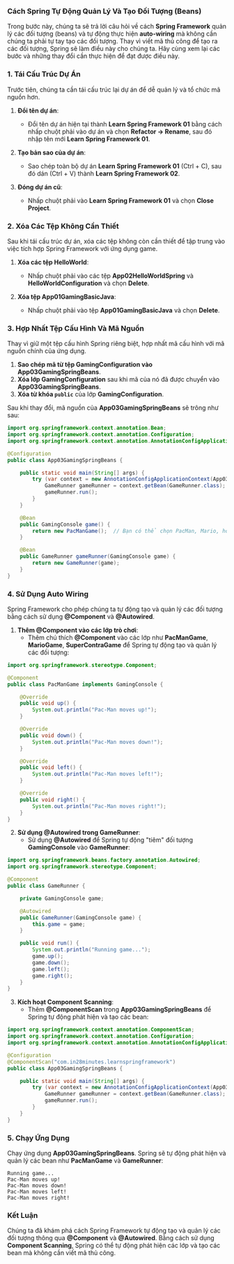 ### Cách Spring Tự Động Quản Lý Và Tạo Đối Tượng (Beans)

Trong bước này, chúng ta sẽ trả lời câu hỏi về cách **Spring Framework** quản lý các đối tượng (beans) và tự động thực hiện **auto-wiring** mà không cần chúng ta phải tự tay tạo các đối tượng. Thay vì viết mã thủ công để tạo ra các đối tượng, Spring sẽ làm điều này cho chúng ta. Hãy cùng xem lại các bước và những thay đổi cần thực hiện để đạt được điều này.

### 1. Tái Cấu Trúc Dự Án

Trước tiên, chúng ta cần tái cấu trúc lại dự án để dễ quản lý và tổ chức mã nguồn hơn.

1. **Đổi tên dự án**:
    - Đổi tên dự án hiện tại thành **Learn Spring Framework 01** bằng cách nhấp chuột phải vào dự án và chọn **Refactor → Rename**, sau đó nhập tên mới **Learn Spring Framework 01**.

2. **Tạo bản sao của dự án**:
    - Sao chép toàn bộ dự án **Learn Spring Framework 01** (Ctrl + C), sau đó dán (Ctrl + V) thành **Learn Spring Framework 02**.

3. **Đóng dự án cũ**:
    - Nhấp chuột phải vào **Learn Spring Framework 01** và chọn **Close Project**.

### 2. Xóa Các Tệp Không Cần Thiết

Sau khi tái cấu trúc dự án, xóa các tệp không còn cần thiết để tập trung vào việc tích hợp Spring Framework với ứng dụng game.

1. **Xóa các tệp HelloWorld**:
    - Nhấp chuột phải vào các tệp **App02HelloWorldSpring** và **HelloWorldConfiguration** và chọn **Delete**.

2. **Xóa tệp App01GamingBasicJava**:
    - Nhấp chuột phải vào tệp **App01GamingBasicJava** và chọn **Delete**.

### 3. Hợp Nhất Tệp Cấu Hình Và Mã Nguồn

Thay vì giữ một tệp cấu hình Spring riêng biệt, hợp nhất mã cấu hình với mã nguồn chính của ứng dụng.

1. **Sao chép mã từ tệp GamingConfiguration vào App03GamingSpringBeans**.
2. **Xóa lớp GamingConfiguration** sau khi mã của nó đã được chuyển vào **App03GamingSpringBeans**.
3. **Xóa từ khóa `public`** của lớp **GamingConfiguration**.

Sau khi thay đổi, mã nguồn của **App03GamingSpringBeans** sẽ trông như sau:

```java
import org.springframework.context.annotation.Bean;
import org.springframework.context.annotation.Configuration;
import org.springframework.context.annotation.AnnotationConfigApplicationContext;

@Configuration
public class App03GamingSpringBeans {

    public static void main(String[] args) {
        try (var context = new AnnotationConfigApplicationContext(App03GamingSpringBeans.class)) {
            GameRunner gameRunner = context.getBean(GameRunner.class);
            gameRunner.run();
        }
    }

    @Bean
    public GamingConsole game() {
        return new PacManGame();  // Bạn có thể chọn PacMan, Mario, hoặc Super Contra
    }

    @Bean
    public GameRunner gameRunner(GamingConsole game) {
        return new GameRunner(game);
    }
}
```

### 4. Sử Dụng Auto Wiring

Spring Framework cho phép chúng ta tự động tạo và quản lý các đối tượng bằng cách sử dụng **@Component** và **@Autowired**.

1. **Thêm @Component vào các lớp trò chơi**:
    - Thêm chú thích **@Component** vào các lớp như **PacManGame**, **MarioGame**, **SuperContraGame** để Spring tự động tạo và quản lý các đối tượng:

```java
import org.springframework.stereotype.Component;

@Component
public class PacManGame implements GamingConsole {

    @Override
    public void up() {
        System.out.println("Pac-Man moves up!");
    }

    @Override
    public void down() {
        System.out.println("Pac-Man moves down!");
    }

    @Override
    public void left() {
        System.out.println("Pac-Man moves left!");
    }

    @Override
    public void right() {
        System.out.println("Pac-Man moves right!");
    }
}
```

2. **Sử dụng @Autowired trong GameRunner**:
    - Sử dụng **@Autowired** để Spring tự động "tiêm" đối tượng **GamingConsole** vào **GameRunner**:

```java
import org.springframework.beans.factory.annotation.Autowired;
import org.springframework.stereotype.Component;

@Component
public class GameRunner {

    private GamingConsole game;

    @Autowired
    public GameRunner(GamingConsole game) {
        this.game = game;
    }

    public void run() {
        System.out.println("Running game...");
        game.up();
        game.down();
        game.left();
        game.right();
    }
}
```

3. **Kích hoạt Component Scanning**:
    - Thêm **@ComponentScan** trong **App03GamingSpringBeans** để Spring tự động phát hiện và tạo các bean:

```java
import org.springframework.context.annotation.ComponentScan;
import org.springframework.context.annotation.Configuration;
import org.springframework.context.annotation.AnnotationConfigApplicationContext;

@Configuration
@ComponentScan("com.in28minutes.learnspringframework")
public class App03GamingSpringBeans {

    public static void main(String[] args) {
        try (var context = new AnnotationConfigApplicationContext(App03GamingSpringBeans.class)) {
            GameRunner gameRunner = context.getBean(GameRunner.class);
            gameRunner.run();
        }
    }
}
```

### 5. Chạy Ứng Dụng

Chạy ứng dụng **App03GamingSpringBeans**. Spring sẽ tự động phát hiện và quản lý các bean như **PacManGame** và **GameRunner**:

```
Running game...
Pac-Man moves up!
Pac-Man moves down!
Pac-Man moves left!
Pac-Man moves right!
```

### Kết Luận

Chúng ta đã khám phá cách Spring Framework tự động tạo và quản lý các đối tượng thông qua **@Component** và **@Autowired**. Bằng cách sử dụng **Component Scanning**, Spring có thể tự động phát hiện các lớp và tạo các bean mà không cần viết mã thủ công.
